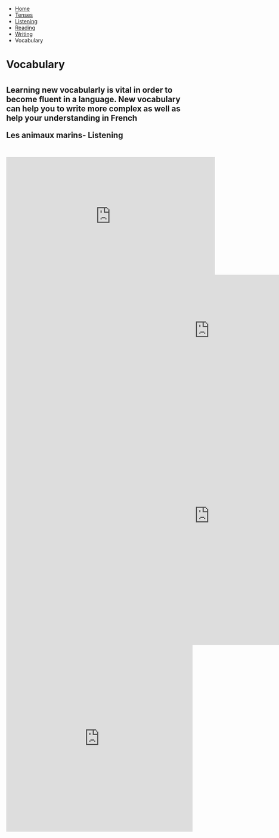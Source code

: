 <ul class="breadcrumb">
  <li><a href="index.html">Home</a></li>
  <li><a href="page2.html">Tenses</a></li>
   <li><a href="page3.html">Listening</a></li>
   <li><a href="page4.html">Reading</a></li>
   <li><a href="page4.html">Writing</a></li>
  <li>Vocabulary</li> 
  </ul>

<h1>Vocabulary<h1>
<h2> Learning new vocabularly is vital in order to become fluent in a language. New vocabulary can help you to write more complex as well as help your understanding in French 


<p>Les animaux marins- Listening<p>
  <iframe width="560" height="315" src="https://www.youtube.com/embed/e2bQzbR-ehU" frameborder="0" gesture="media" allowfullscreen></iframe>
  
  <iframe src="https://h5p.org/h5p/embed/168799" width="1090" height="298" frameborder="0" allowfullscreen="allowfullscreen"></iframe><script src="https://h5p.org/sites/all/modules/h5p/library/js/h5p-resizer.js" charset="UTF-8"></script>

<iframe src="https://h5p.org/h5p/embed/142499" width="1090" height="693" frameborder="0" allowfullscreen="allowfullscreen"></iframe><script src="https://h5p.org/sites/all/modules/h5p/library/js/h5p-resizer.js" charset="UTF-8"></script>

<iframe src="https://h5p.org/h5p/embed/168805" width="500" height="500" frameborder="0" allowfullscreen="allowfullscreen"></iframe><script src="https://h5p.org/sites/all/modules/h5p/library/js/h5p-resizer.js" charset="UTF-8"></script>


